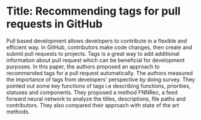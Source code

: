 # Title: Recommending tags for pull requests in GitHub



Pull based development allows developers to contribute in a flexible and efficient way. In GitHub, contributors make code changes, then create and submit pull requests to projects. Tags is a great way to add additional information about pull request which can be beneficial for development purposes. 
In this paper, the authors proposed an approach to recommended tags for a pull request automatically. The authors measured the importance of tags from developers' perspective by doing survey. They pointed out some key functions of tags i.e describing functions, priorities, statuses and components.
They proposed a method FNNRec, a feed forward neural network to analyze the titles, descriptions, file paths and contributors. They also compared their approach with state of the art methods. 

